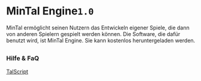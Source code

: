 
# MinTal Engine`1.0`

MinTal ermöglicht seinen Nutzern das Entwickeln eigener Spiele, die dann von anderen Spielern gespielt werden können. Die Software, die dafür benutzt wird, ist MinTal Engine. Sie kann kostenlos heruntergeladen werden.

## 
### Hilfe & FaQ
[TalScript](https://github.com/LoVeYunai/MinTal-Engine/blob/main/TALSCRIPT.md)
